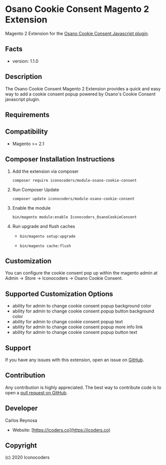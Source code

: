 Osano Cookie Consent Magento 2 Extension
=====================
Magento 2 Extension for the [Osano Cookie Consent Javascript plugin](https://www.osano.com/cookieconsent).

Facts
-----
- version: 1.1.0

Description
-----------
The Osano Cookie Consent Magento 2 Extension provides a quick and easy way to add a cookie consent popup powered by Osano's Cookie Consent javascript plugin. 

Requirements
------------

Compatibility
-------------
- Magento >= 2.1

Composer Installation Instructions
-------------------------

1. Add the extension via composer

    `composer require iconocoders/module-osano-cookie-consent`

2. Run Composer Update

    `composer update iconocoders/module-osano-cookie-consent`

3. Enable the module

    `bin/magento module:enable Iconocoders_OsanoCookieConsent`

4. Run upgrade and flush caches

    * `bin/magento setup:upgrade`
    
    * `bin/magento cache:flush`

Customization 
--------------
You can configure the cookie consent pop up within the magento admin at Admin -> Store -> Iconocoders -> Osano Cookie Consent.

Supported Customization Options
-------------
- ability for admin to change cookie consent popup background color
- ability for admin to change cookie consent popup button background color
- ability for admin to change cookie consent popup text
- ability for admin to change cookie consent popup more info link
- ability for admin to change cookie consent popup button text

Support
-------
If you have any issues with this extension, open an issue on [GitHub](https://github.com/iconocoders/module-osano-cookie-consent/issues).

Contribution
------------
Any contribution is highly appreciated. The best way to contribute code is to open a [pull request on GitHub](https://github.com/iconocoders/module-osano-cookie-consent/pulls).

Developer
---------
Carlos Reynosa

- Website: [https://icoders.co](https://icoders.co)

Copyright
---------
(c) 2020 Iconocoders

